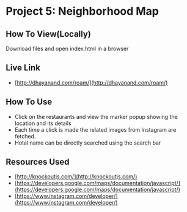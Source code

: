 # Project 5: Neighborhood Map

## How To View(Locally)
Download files and open index.html in a browser

## Live Link
- [http://dhayanand.com/roam/](http://dhayanand.com/roam/)

## How To Use
- Click on the restaurants and view the marker popup showing the location and its details
- Each time a click is made the related images from Instagram are fetched.
- Hotal name can be directly searched using the search bar

## Resources Used
- [http://knockoutjs.com/](http://knockoutjs.com/)
- [https://developers.google.com/maps/documentation/javascript/](https://developers.google.com/maps/documentation/javascript/)
- [https://www.instagram.com/developer/](https://www.instagram.com/developer/)


